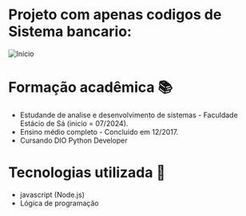 
# Projeto com apenas codigos de Sistema bancario:

![Início](https://github.com/user-attachments/assets/608cda53-d847-427d-a213-1393bacd710c)

# Formação acadêmica 📚
- Estudande de analise e desenvolvimento de sistemas - Faculdade Estácio de Sá (inicio = 07/2024).
- Ensino médio completo - Concluido em  12/2017.
- Cursando DIO Python Developer 

# Tecnologias utilizada 🧰
- javascript (Node.js)
- Lógica de programação
